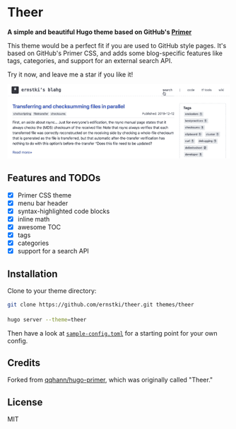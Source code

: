 # Theer

**A simple and beautiful Hugo theme based on GitHub's [Primer][]**

This theme would be a perfect fit if you are used to GitHub style pages. It's
based on GitHub's Primer CSS, and adds some blog-specific features like tags,
categories, and support for an external search API.

Try it now, and leave me a star if you like it!

![screenshot][]

## Features and TODOs

- [x] Primer CSS theme
- [x] menu bar header
- [x] syntax-highlighted code blocks
- [x] inline math
- [x] awesome TOC
- [x] tags
- [x] categories
- [x] support for a search API

## Installation

Clone to your theme directory:
```bash
git clone https://github.com/ernstki/theer.git themes/theer

hugo server --theme=theer
```

Then have a look at [`sample-config.toml`](sample-config.toml) for a starting
point for your own config.

## Credits

Forked from [qqhann/hugo-primer][origin], which was originally called "Theer."

## License

MIT

[primer]: https://github.com/primer/css
[screenshot]: https://github.com/ernstki/theer/blob/master/images/screenshot.gif
[origin]: https://github.com/qqhann/hugo-primer
